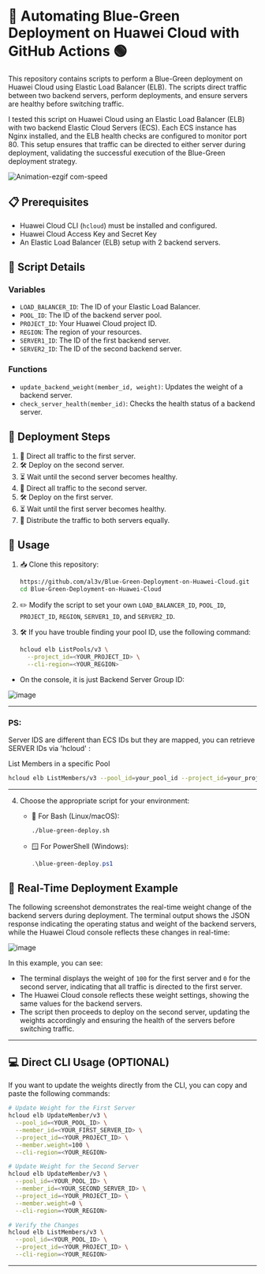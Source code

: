 # 🔵 Automating Blue-Green Deployment on Huawei Cloud with GitHub Actions 🟢

This repository contains scripts to perform a Blue-Green deployment on Huawei Cloud using Elastic Load Balancer (ELB). The scripts direct traffic between two backend servers, perform deployments, and ensure servers are healthy before switching traffic.

I tested this script on Huawei Cloud using an Elastic Load Balancer (ELB) with two backend Elastic Cloud Servers (ECS). Each ECS instance has Nginx installed, and the ELB health checks are configured to monitor port 80. This setup ensures that traffic can be directed to either server during deployment, validating the successful execution of the Blue-Green deployment strategy.

![Animation-ezgif com-speed](https://github.com/user-attachments/assets/60276630-1357-46fd-a253-9fb6bfd1e2b7)




## 📋 Prerequisites

- Huawei Cloud CLI (`hcloud`) must be installed and configured.
- Huawei Cloud Access Key and Secret Key
- An Elastic Load Balancer (ELB) setup with 2 backend servers.

## 📝 Script Details

### Variables

- `LOAD_BALANCER_ID`: The ID of your Elastic Load Balancer.
- `POOL_ID`: The ID of the backend server pool.
- `PROJECT_ID`: Your Huawei Cloud project ID.
- `REGION`: The region of your resources.
- `SERVER1_ID`: The ID of the first backend server.
- `SERVER2_ID`: The ID of the second backend server.

### Functions

- `update_backend_weight(member_id, weight)`: Updates the weight of a backend server.
- `check_server_health(member_id)`: Checks the health status of a backend server.

## 🚀 Deployment Steps

1. 🔀 Direct all traffic to the first server.
2. 🛠️ Deploy on the second server.
3. ⏳ Wait until the second server becomes healthy.
4. 🔀 Direct all traffic to the second server.
5. 🛠️ Deploy on the first server.
6. ⏳ Wait until the first server becomes healthy.
7. 🔄 Distribute the traffic to both servers equally.

## 📂 Usage

1. 📥 Clone this repository:

    ```bash
    https://github.com/al3v/Blue-Green-Deployment-on-Huawei-Cloud.git
    cd Blue-Green-Deployment-on-Huawei-Cloud
    ```

2. ✏️ Modify the script to set your own `LOAD_BALANCER_ID`, `POOL_ID`, `PROJECT_ID`, `REGION`, `SERVER1_ID`, and `SERVER2_ID`.

3. 🛠️ If you have trouble finding your pool ID, use the following command:

    ```bash
    hcloud elb ListPools/v3 \
      --project_id=<YOUR_PROJECT_ID> \
      --cli-region=<YOUR_REGION>
    ```
 - On the console, it is just Backend Server Group ID:

![image](https://github.com/user-attachments/assets/6ba38b88-91f0-4a90-b2aa-1a9c9c56bb73)

-----------------------------------------------
### PS: 

 Server IDS are different than ECS IDs but they are mapped, you can retrieve SERVER IDs via 'hcloud' :

 List Members in a specific Pool
 
```bash
hcloud elb ListMembers/v3 --pool_id=your_pool_id --project_id=your_project_id --cli-region=your_region
```

----------------------------------------

4. Choose the appropriate script for your environment:

    - 🐧 For Bash (Linux/macOS):
    
        ```bash
        ./blue-green-deploy.sh
        ```

    - 🪟 For PowerShell (Windows):
    
        ```powershell
        .\blue-green-deploy.ps1
        ```


## 📸 Real-Time Deployment Example

The following screenshot demonstrates the real-time weight change of the backend servers during deployment. The terminal output shows the JSON response indicating the operating status and weight of the backend servers, while the Huawei Cloud console reflects these changes in real-time:

![image](https://github.com/user-attachments/assets/467b16c1-cfd8-4907-af4e-4dfbd4963ae6)


In this example, you can see:
- The terminal displays the weight of `100` for the first server and `0` for the second server, indicating that all traffic is directed to the first server.
- The Huawei Cloud console reflects these weight settings, showing the same values for the backend servers.
- The script then proceeds to deploy on the second server, updating the weights accordingly and ensuring the health of the servers before switching traffic.


-----------------------------------------------------------------------------------------------------------

## 💻 Direct CLI Usage (OPTIONAL)

If you want to update the weights directly from the CLI, you can copy and paste the following commands:

```bash
# Update Weight for the First Server
hcloud elb UpdateMember/v3 \
  --pool_id=<YOUR_POOL_ID> \
  --member_id=<YOUR_FIRST_SERVER_ID> \
  --project_id=<YOUR_PROJECT_ID> \
  --member.weight=100 \
  --cli-region=<YOUR_REGION>

# Update Weight for the Second Server
hcloud elb UpdateMember/v3 \
  --pool_id=<YOUR_POOL_ID> \
  --member_id=<YOUR_SECOND_SERVER_ID> \
  --project_id=<YOUR_PROJECT_ID> \
  --member.weight=0 \
  --cli-region=<YOUR_REGION>

# Verify the Changes
hcloud elb ListMembers/v3 \
  --pool_id=<YOUR_POOL_ID> \
  --project_id=<YOUR_PROJECT_ID> \
  --cli-region=<YOUR_REGION>
```

-----------------------------------------------------------------------------------------------------------
